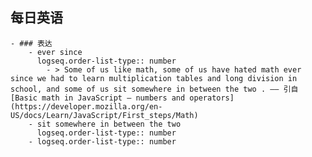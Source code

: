 ## 每日英语
	- ### 表达
		- ever since
		  logseq.order-list-type:: number
			- > Some of us like math, some of us have hated math ever since we had to learn multiplication tables and long division in school, and some of us sit somewhere in between the two . —— 引自 [Basic math in JavaScript — numbers and operators](https://developer.mozilla.org/en-US/docs/Learn/JavaScript/First_steps/Math)
		- sit somewhere in between the two
		  logseq.order-list-type:: number
		- logseq.order-list-type:: number